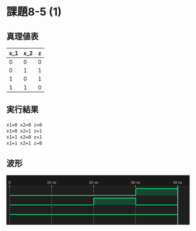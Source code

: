 # 課題8-5 (1)
## 真理値表
| x_1 | x_2 | z |
| - | - | - |
| 0 | 0 | 0 |
| 0 | 1 | 1 |
| 1 | 0 | 1 |
| 1 | 1 | 0 |

## 実行結果
```
x1=0 x2=0 z=0
x1=0 x2=1 z=1
x1=1 x2=0 z=1
x1=1 x2=1 z=0
```

## 波形
![シミュレーション波形](./pic/wave.png)